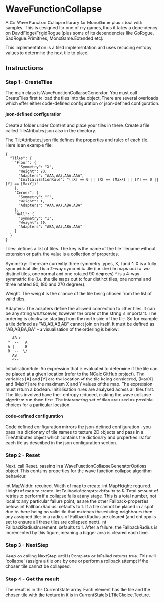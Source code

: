 # WaveFunctionCollapse
A C# Wave Function Collapse library for MonoGame plus a tool with samples.  This is designed for one of my games, thus it takes a dependency on DavidFidge/FrigidRogue (plus some of its dependencies like GoRogue, SadRogue.Primitives, MonoGame.Extended etc).

This implementation is a tiled implementation and uses reducing entropy values to determine the next tile to place.

## Instructions

### Step 1 - CreateTiles
The main class is WaveFunctionCollapseGenerator.  You must call CreateTiles first to load the tiles into the object.  There are several overloads which offer either code-defined configuration or json-defined configuration.

#### json-defined configuration

Create a folder under Content and place your tiles in there.  Create a file called TileAtributes.json also in the directory.

The TileAttributes.json file defines the properties and rules of each tile.  Here is an example file:

```
{
  "Tiles": {
    "Floor": {
      "Symmetry": "X",
      "Weight": 20,
      "Adapters": "AAA,AAA,AAA,AAA",
      "InitialisationRule": "([X] == 0 || [X] == [MaxX] || [Y] == 0 || [Y] == [MaxY])"
    },
    "Corner": {
      "Symmetry": "^",
      "Weight": 1,
      "Adapters": "AAA,AAA,ABA,ABA"
    },
    "Wall": {
      "Symmetry": "I",
      "Weight": 20,
      "Adapters": "ABA,AAA,ABA,AAA"
    }
  }
}
```

Tiles: defines a list of tiles.  The key is the name of the tile filename without extension or path, the value is a collection of properties.

Symmetry: There are currently three symmetry types,  X, I and ^.  X is a fully symmetrical tile, I is a 2-way symmetric tile (i.e. the tile maps out to two distinct tiles, one normal and one rotated 90 degrees) ^ is a 4-way symmetric tile (i.e. the tile maps out to four distinct tiles, one normal and three rotated 90, 180 and 270 degrees).

Weight: The weight is the chance of the tile being chosen from the list of valid tiles.

Adapters: The adapters define the allowed connection to other tiles.  It can be any string whatsoever, however the order of the string is important. The ordering is clockwise starting from the north side of the tile. So for example a tile defined as "AB,AB,AB,AB" cannot join on itself.  It must be defined as "AB,AB,BA,BA" - a visualisation of the ordering is below:

```
   AB->
 ^  --   A
 A |  |  B
 B  --  \/
   AB
   <--
```

InitialisationRule: An expression that is evaluated to determine if the tile can be placed at a given location (refer to the NCalc GitHub project).  The variables [X] and [Y] are the location of the tile being considered, [MaxX] and [MaxY] are the maximum X and Y values of the map.  The expression must return a boolean.  Initialisation rules are analysed across all tiles first.  The tiles involved have their entropy reduced, making the wave collapse algorithm run them first.  The interescting set of tiles are used as possible choices for a particular location.

#### code-defined configuration
Code defined configuration mirrors the json-defined configuration - you pass in a dictionary of tile names to texture 2D objects and pass in a TileAttributes object which contains the dictionary and properties list for each tile as described in the json configuration section. 

### Step 2 - Reset
Next, call Reset, passing in a WaveFunctionCollapseGeneratorOptions object.  This contains properties for the wave function collapse algorithm behaviour.

int MapWidth: required.  Width of map to create. 
int MapHeight: required.  Height of map to create.
int FallbackAttempts: defaults to 5.  Total amount of retries to perform if a collapse fails at any stage.  This is a total number, not local to any particular failure point, as are the other Fallback-properties below.
int FallbackRadius: defaults to 1.  If a tile cannot be placed in a spot due to there being no valid tile that matches the existing neighbours then any assigned tiles in a radius of FallbackRadius are cleared (and entropy is set to ensure all these tiles are collapsed next).
int FallbackRadiusIncrement: defaults to 1.  After a failure, the FallbackRadius is incremented by this figure, meaning a bigger area is cleared each time.

### Step 3 - NextStep

Keep on calling NextStep until IsComplete or IsFailed returns true.  This will 'collapse' (assign) a tile one by one or perform a rollback attempt if the chosen tile cannot be collapsed.

### Step 4 - Get the result

The result is in the CurrentState array.  Each element has the tile and the chosen tile with the texture in it is in CurrentState[x].TileChoice.Texture.

